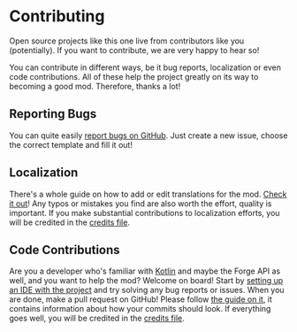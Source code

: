 # Contributing

Open source projects like this one live from contributors like you (potentially). If you want to contribute, we are very happy to hear so!

You can contribute in different ways, be it bug reports, localization or even code contributions. All of these help the project greatly on its way to becoming a good mod.
Therefore, thanks a lot!

## Reporting Bugs

You can quite easily [report bugs on GitHub](https://github.com/MartinTheDragon/Nuclear-Tech-Mod-Remake/issues). Just create a new issue, choose the correct template and fill it out!

## Localization

There's a whole guide on how to add or edit translations for the mod. [Check it out](docs/contributing/localization/LOCALIZATION.md)! Any typos or mistakes you find are also worth the effort, quality is important.
If you make substantial contributions to localization efforts, you will be credited in the [credits file](CREDITS.md).

## Code Contributions

Are you a developer who's familiar with [Kotlin](https://kotlinlang.org/) and maybe the Forge API as well, and you want to help the mod? Welcome on board! Start by [setting up an IDE with the project](docs/contributing/ide_setup.md) and try solving any bug reports or issues.
When you are done, make a pull request on GitHub! Please follow [the guide on it](docs/contributing/pull_requests.md), it contains information about how your commits should look.
If everything goes well, you will be credited in the [credits file](CREDITS.md).
